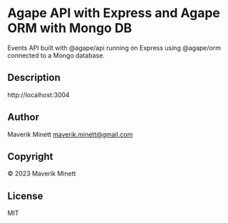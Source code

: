 # Agape API with Express and Agape ORM with Mongo DB

Events API built with @agape/api running on Express using @agape/orm connected 
to a Mongo database.

## Description

http://localhost:3004


## Author

Maverik Minett  maverik.minett@gmail.com

## Copyright

© 2023 Maverik Minett

## License

MIT
